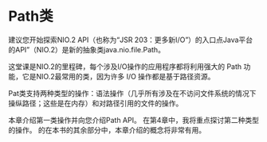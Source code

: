 # Path类

建议您开始探索NIO.2 API（也称为“JSR 203：更多新I/O”）的入口点Java平台的API”（NIO.2）是新的抽象类java.nio.file.Path。 

这堂课是NIO.2的里程碑，每个涉及I/O操作的应用程序都将利用强大的 Path 功能，它是NIO.2最常用的类，因为许多 I/O 操作都是基于路径资源。

Pat类支持两种类型的操作：语法操作（几乎所有涉及在不访问文件系统的情况下操纵路径；这些是在内存）和对路径引用的文件的操作。 

本章介绍第一类操作并向您介绍Path API。 在第4章中，我将重点探讨第二种类型的操作。 的在本书的其余部分中，本章介绍的概念将非常有用。

